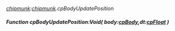 _[chipmunk](../../modules/chipmunk/chipmunk-module.md):[chipmunk](../../modules/chipmunk/chipmunk-module.md).cpBodyUpdatePosition_
##### Function cpBodyUpdatePosition:Void( body:[cpBody](../../modules/chipmunk/chipmunk-cpbody.md),dt:[cpFloat](../../modules/chipmunk/chipmunk-cpfloat.md) )
